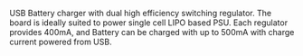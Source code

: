 USB Battery charger with dual high efficiency switching regulator. The board is ideally suited to power single cell LIPO
based PSU. Each regulator provides 400mA, and Battery can be charged with up to 500mA with charge current powered from USB.
